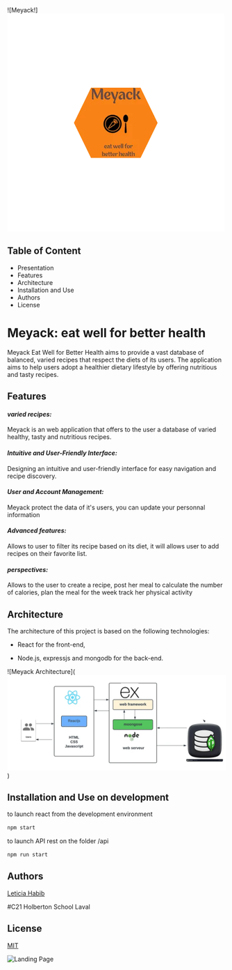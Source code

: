 ![Meyack!]![alt text](image.png)

## Table of Content

- Presentation
- Features
- Architecture
- Installation and Use
- Authors
- License


# Meyack: eat well for better health

Meyack Eat Well for Better Health aims to provide a vast database of balanced, varied recipes that respect the diets of its users. The application aims to help users adopt a healthier dietary lifestyle by offering nutritious and tasty recipes.

## Features

#### *varied recipes:*

 Meyack is an web application that offers to the user a database of varied healthy, tasty and nutritious recipes. 


#### *Intuitive and User-Friendly Interface:*

Designing an intuitive and user-friendly interface for easy navigation and recipe discovery.

#### *User and Account Management:*
Meyack protect the data of it's users, you can update your personnal information

#### *Advanced features:*

 Allows to user to filter its recipe based on its diet, it will allows user to add recipes on their favorite list.

#### *perspectives:*

Allows to the user to create a recipe, post her meal to calculate the number of calories,
plan the meal for the week
track her physical activity

## Architecture

 The architecture of this project is based on the following technologies:

- React for the front-end,


- Node.js, expressjs and mongodb for the back-end.


![Meyack Architecture](![alt text](image-1.png))
## Installation and Use on development

to launch react from the development environment
```bash
npm start
```
to launch API rest on the folder /api
```bash
npm run start
```

## Authors



[Leticia Habib](https://www.linkedin.com/in/l%C3%A9ticia-habib-dev/)

 #C21 Holberton School Laval
## License

[MIT](https://choosealicense.com/licenses/mit/)

![Landing Page](https://github.com/letihab/letihab.github.io)